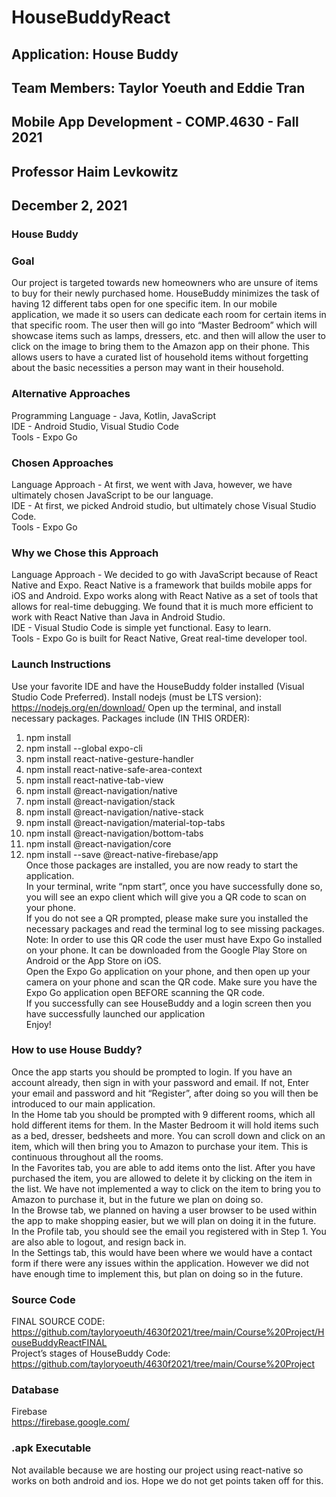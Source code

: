 ﻿# HouseBuddyReact
## Application: House Buddy
## Team Members: Taylor Yoeuth and Eddie Tran
## Mobile App Development - COMP.4630 - Fall 2021
## Professor Haim Levkowitz
## December 2, 2021
### House Buddy

### Goal
  Our project is targeted towards new homeowners who are unsure of items to buy for their newly purchased home. HouseBuddy minimizes the task of having 12 different tabs open for one specific item. In our mobile application, we made it so users can dedicate each room for certain items in that specific room. The user then will go into “Master Bedroom” which will showcase items such as lamps, dressers, etc. and then will allow the user to click on the image to bring them to the Amazon app on their phone. This allows users to have a curated list of household items without forgetting about the basic necessities a person may want in their household.
</br>
### Alternative Approaches
Programming Language - Java, Kotlin, JavaScript </br>
IDE - Android Studio, Visual Studio Code </br>
Tools - Expo Go </br>
	
### Chosen Approaches
Language Approach - At first, we went with Java, however, we have ultimately chosen JavaScript to be our language. </br>
IDE - At first, we picked Android studio, but ultimately chose Visual Studio Code. </br>
Tools - Expo Go </br>

### Why we Chose this Approach
Language Approach - We decided to go with JavaScript because of React Native and Expo. React Native is a framework that builds mobile apps for iOS and Android. Expo works along with React Native as a set of tools that allows for real-time debugging. We found that it is much more efficient to work with React Native than Java in Android Studio. </br>
IDE - Visual Studio Code is simple yet functional. Easy to learn. </br>
Tools - Expo Go is built for React Native, Great real-time developer tool. </br>

### Launch Instructions
Use your favorite IDE and have the HouseBuddy folder installed (Visual Studio Code Preferred).
Install nodejs (must be LTS version): https://nodejs.org/en/download/ 
Open up the terminal, and install necessary packages.
Packages include (IN THIS ORDER): 
 1. npm install </br>
 2. npm install --global expo-cli </br>
 3. npm install react-native-gesture-handler </br>
 4. npm install react-native-safe-area-context </br>
 5. npm install react-native-tab-view </br>
 6. npm install @react-navigation/native </br>
 7. npm install @react-navigation/stack </br>
 8. npm install @react-navigation/native-stack </br>
 9. npm install @react-navigation/material-top-tabs </br>
 10. npm install @react-navigation/bottom-tabs </br>
 11. npm install @react-navigation/core </br>
 12. npm install --save @react-native-firebase/app </br>
Once those packages are installed, you are now ready to start the application. </br>
In your terminal, write “npm start”, once you have successfully done so, you will see an expo client which will give you a QR code to scan on your phone. </br>
If you do not see a QR prompted, please make sure you installed the necessary packages and read the terminal log to see missing packages. </br>
Note: In order to use this QR code the user must have Expo Go installed on your phone. It can be downloaded from the Google Play Store on Android or the App Store on iOS. </br>
Open the Expo Go application on your phone, and then open up your camera on your phone and scan the QR code. Make sure you have the Expo Go application open BEFORE scanning the QR code. </br>
If you successfully can see HouseBuddy and a login screen then you have successfully launched our application </br>
Enjoy! </br>

### How to use House Buddy?
Once the app starts you should be prompted to login. If you have an account already, then sign in with your password and email. If not, Enter your email and password and hit “Register”, after doing so you will then be introduced to our main application. </br>
In the Home tab you should be prompted with 9 different rooms, which all hold different items for them. In the Master Bedroom it will hold items such as a bed, dresser, bedsheets and more. You can scroll down and click on an item, which will then bring you to Amazon to purchase your item. This is continuous throughout all the rooms.</br>
In the Favorites tab, you are able to add items onto the list. After you have purchased the item, you are allowed to delete it by clicking on the item in the list. We have not implemented a way to click on the item to bring you to Amazon to purchase it, but in the future we plan on doing so. </br>
In the Browse tab, we planned on having a user browser to be used within the app to make shopping easier, but we will plan on doing it in the future. </br>
In the Profile tab, you should see the email you registered with in Step 1. You are also able to logout, and resign back in.  </br>
In the Settings tab, this would have been where we would have a contact form if there were any issues within the application. However we did not have enough time to implement this, but plan on doing so in the future. </br>

### Source Code
FINAL SOURCE CODE: https://github.com/tayloryoeuth/4630f2021/tree/main/Course%20Project/HouseBuddyReactFINAL </br>
Project’s stages of HouseBuddy Code: https://github.com/tayloryoeuth/4630f2021/tree/main/Course%20Project </br>

### Database
Firebase </br>
https://firebase.google.com/ </br>

### .apk Executable
Not available because we are hosting our project using react-native so works on both android and ios. Hope we do not get points taken off for this.
